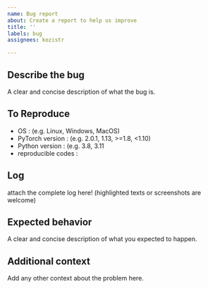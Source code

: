```yaml
---
name: Bug report
about: Create a report to help us improve
title: ''
labels: bug
assignees: kozistr

---
```


## Describe the bug

A clear and concise description of what the bug is.

## To Reproduce

* OS : (e.g. Linux, Windows, MacOS)
* PyTorch version : (e.g. 2.0.1, 1.13, >=1.8, <1.10)
* Python version :  (e.g. 3.8, 3.11
* reproducible codes :

## Log

attach the complete log here! (highlighted texts or screenshots are welcome)

## Expected behavior

A clear and concise description of what you expected to happen.

## Additional context

Add any other context about the problem here.
